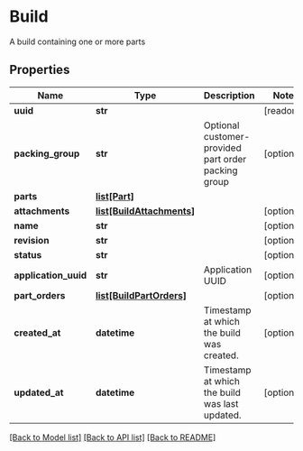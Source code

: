 # Build

A build containing one or more parts
## Properties
Name | Type | Description | Notes
------------ | ------------- | ------------- | -------------
**uuid** | **str** |  | [readonly] 
**packing_group** | **str** | Optional customer-provided part order packing group | [optional] 
**parts** | [**list[Part]**](Part.md) |  | 
**attachments** | [**list[BuildAttachments]**](BuildAttachments.md) |  | [optional] 
**name** | **str** |  | [optional] 
**revision** | **str** |  | [optional] 
**status** | **str** |  | [optional] 
**application_uuid** | **str** | Application UUID | [optional] 
**part_orders** | [**list[BuildPartOrders]**](BuildPartOrders.md) |  | [optional] 
**created_at** | **datetime** | Timestamp at which the build was created. | [optional] 
**updated_at** | **datetime** | Timestamp at which the build was last updated. | [optional] 

[[Back to Model list]](../README.md#documentation-for-models) [[Back to API list]](../README.md#documentation-for-api-endpoints) [[Back to README]](../README.md)


